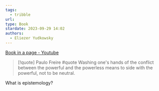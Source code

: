 ```yaml
---
tags:
  - tribble
url: 
type: Book
stardate: 2023-09-29 14:02
authors:
  - Eliezer Yudkowsky
---
```


[Book in a page - Youtube](https://www.youtube.com/watch?v=yy4b6geeQSY)


> [!quote] Paulo Freire #quote
> Washing one's hands of the conflict between the powerful and the powerless means to side with the powerful, not to be neutral.


What is epistemology?
